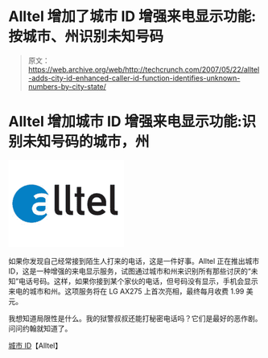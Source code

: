 # Alltel 增加了城市 ID 增强来电显示功能:按城市、州识别未知号码

> 原文：<https://web.archive.org/web/http://techcrunch.com/2007/05/22/alltel-adds-city-id-enhanced-caller-id-function-identifies-unknown-numbers-by-city-state/>

# Alltel 增加城市 ID 增强来电显示功能:识别未知号码的城市，州

[![thealltel.jpg](img/d7c75c26ce94d5abbb8c98ca8c269369.png)](https://web.archive.org/web/20210225224549/https://beta.techcrunch.com/wp-content/uploads/2007/05/thealltel.jpg "thealltel.jpg")

如果你发现自己经常接到陌生人打来的电话，这是一件好事。Alltel 正在推出城市 ID，这是一种增强的来电显示服务，试图通过城市和州来识别所有那些讨厌的“未知”电话号码。这样，如果你接到某个家伙的电话，但号码没有显示，手机会显示来电的城市和州。这项服务将在 LG AX275 上首次亮相，最终每月收费 1.99 美元。

我想知道局限性是什么。我的狱警叔叔还能打秘密电话吗？它们是最好的恶作剧。问问约翰就知道了。

[城市 ID](https://web.archive.org/web/20210225224549/http://portal.alltel.net/alltel/portal/!ut/p/_s.7_0_A/7_0_20A/.cmd/ad/.ar/sa.select/.c/6_1_15I/.ce/7_1_26N/.p/5_1_1UK/.d/0?PC_7_1_26N_selectedApp=cityid)【Alltel】